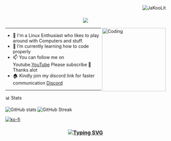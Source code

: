 <p align="right"> <img src="https://komarev.com/ghpvc/?username=JaKooLit&label=Profile%20views&color=0e75b6&size=24&style=flat" alt="JaKooLit" /> </p>

<h3 align="center">
  <img src="https://readme-typing-svg.herokuapp.com/?font=Righteous&size=35&center=true&vCenter=true&width=1600&height=70&duration=4000&lines=Hello+There!+I'm+Jay+" />
</h3>


<img align="right" alt="Coding" width="200" src="https://user-images.githubusercontent.com/74038190/212750999-42ff8a64-dad8-4772-9648-849968543991.gif">

---

- 🔭 I'm a Linux Enthusiast who likes to play around with Computers and stuff.
- 🌱 I’m currently learning how to code properly
- 📫 You can follow me on Youtube.[YouTube](https://www.youtube.com/@Ja.KooLit) Please subscribe 🤩 Thanks alot 
- 🏠 Kindly join my discord link for faster communication [Discord](https://discord.gg/V2SJ92vbEN)
---

📊 Stats

![GitHub stats](https://github-readme-stats.vercel.app/api?username=JaKooLit&show_icons=true&theme=dark) 
![GitHub Streak](https://github-readme-streak-stats.herokuapp.com/?user=JaKooLit&theme=dark) 

[![ko-fi](https://ko-fi.com/img/githubbutton_sm.svg)](https://ko-fi.com/jakoolit)


<h3 align="center">
  
  [![Typing SVG](https://readme-typing-svg.herokuapp.com?font=Fantasque+Sans+Mono&weight=700&size=24&pause=1000&color=0e75b6&center=true&width=446&lines=Thank+you+for+visiting!+%F0%9F%91%8D)](https://git.io/typing-svg)

</h3>
